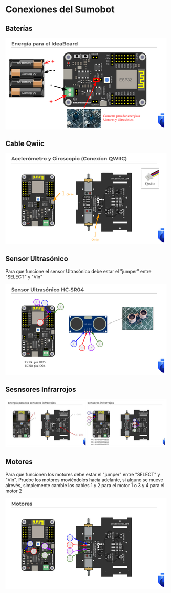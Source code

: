 # Conexiones del Sumobot

## Baterías

![bat](https://github.com/Universidad-Cenfotec/Sumobot/blob/main/imagenes/conectBat.png)

## Cable Qwiic

![qwiic](https://github.com/Universidad-Cenfotec/Sumobot/blob/main/imagenes/conectQwiic.png)

## Sensor Ultrasónico

Para que funcione el sensor Ultrasónico debe estar el "jumper" entre "SELECT" y "Vin"

![ultra](https://github.com/Universidad-Cenfotec/Sumobot/blob/main/imagenes/conectUltra.png)

## Sesnsores Infrarrojos

![IR](https://github.com/Universidad-Cenfotec/Sumobot/blob/main/imagenes/conectIR.jpg)

## Motores

Para que funcionen los motores debe estar el "jumper" entre "SELECT" y "Vin". Pruebe los motores moviéndolos hacia adelante, si alguno se mueve alrevés, simplemente cambie los cables 1 y 2 para el motor 1 o 3 y 4 para el motor 2

![mot](https://github.com/Universidad-Cenfotec/Sumobot/blob/main/imagenes/conectMot.png)
